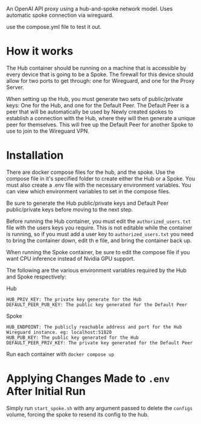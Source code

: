 An OpenAI API proxy using a hub-and-spoke network model. Uses automatic spoke connection via wireguard.


use the compose.yml file to test it out.


# How it works
The Hub container should be running on a machine that is accessible by every
device that is going to be a Spoke. The firewall for this device should allow
for two ports to get through: one for Wireguard, and one for the Proxy
Server.

When setting up the Hub, you must generate two sets of public/private keys: One
for the Hub, and one for the Default Peer. The Default Peer is a peer that will
be automatically be used by Newly created spokes to establish a connection with
the Hub, where they will then generate a unique peer for themselves. This will
free up the Default Peer for another Spoke to use to join to the Wireguard VPN.

# Installation
There are docker compose files for the hub, and the spoke. Use the compose file
in it's specified folder to create either the Hub or a Spoke. You must also
create a .env file with the necessary environment variables. You can view which
environment variables to set in the compose files.

Be sure to generate the Hub public/private keys and Default Peer public/private
keys before moving to the next step.

Before running the Hub container, you must edit the `authorized_users.txt` file
with the users keys you require. This is not editable while the container is
running, so if you must add a user key to `authorized_users.txt` you need to
bring the container down, edit th e file, and bring the container back up.

When running the Spoke container, be sure to edit the compose file if you want
CPU inference instead of Nvidia GPU support.

The following are the various environment variables required by the Hub and
Spoke respectively:

Hub
```
HUB_PRIV_KEY: The private key generate for the Hub
DEFAULT_PEER_PUB_KEY: The public key generated for the Default Peer
```
Spoke
```
HUB_ENDPOINT: The publicly reachable address and port for the Hub Wireguard instance. eg: localhost:51820
HUB_PUB_KEY: The public key generated for the Hub
DEFAULT_PEER_PRIV_KEY: The private key generated for the Default Peer
```

Run each container with `docker compose up`


# Applying Changes Made to `.env` After Initial Run
Simply run `start_spoke.sh` with any argument passed to delete the `configs` volume, forcing the spoke to resend its config to the hub.  